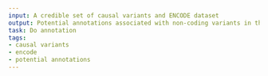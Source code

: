 ```yaml
---
input: A credible set of causal variants and ENCODE dataset
output: Potential annotations associated with non-coding variants in the credible sets
task: Do annotation
tags:
- causal variants
- encode
- potential annotations
---
```


